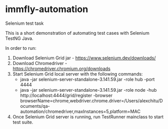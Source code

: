 # immfly-automation
Selenium test task

This is a short demonstration of automating test cases with Selenium TestNG Java. 

In order to run:

1. Download Selenium Grid jar - https://www.selenium.dev/downloads/
2. Download Chromedriver - https://chromedriver.chromium.org/downloads
3. Start Selenium Grid local server with the following commands:
    - java -jar selenium-server-standalone-3.141.59.jar -role hub -port 4444
    - java -jar selenium-server-standalone-3.141.59.jar -role node -hub http://localhost:4444/grid/register -browser browserName=chrome,webdriver.chrome.driver=/Users/alexchitu/Documents/qa-automation/chromedriver,maxInstances=5,platform=MAC
5. Once Selenium Grid server is running, run TestRunner mainclass to start test suite. 
